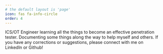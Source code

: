 ```yaml
---
# the default layout is 'page'
icon: fas fa-info-circle
order: 4
---
```

ICS/OT Engineer learning all the things to become an effective penetration tester. Documenting some things along the way to help myself and others. If you have any corrections or suggestions, please connect with me on LinkedIn or Github!
